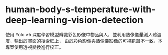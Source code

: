 # human-body-s-temperature-with-deep-learning-vision-detection
使用 Yolo v5 深度學習模型辨識彩色影像中物品與人，並利用熱像儀量測人體溫度，輸出於畫面的搜索框上，  由於彩色影像與熱像儀影像的可視範圍不一致，本專案使用透視變換進行校正。
